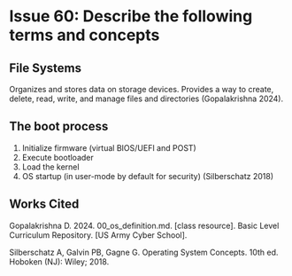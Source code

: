 # Issue 60: Describe the following terms and concepts

## File Systems
Organizes and stores data on storage devices. Provides a way to create, delete, read, write, and manage files and directories (Gopalakrishna 2024). 

## The boot process
1. Initialize firmware (virtual BIOS/UEFI and POST)
2. Execute bootloader
3. Load the kernel
4. OS startup (in user-mode by default for security) 
(Silberschatz 2018)

## Works Cited
Gopalakrishna D. 2024. 00_os_definition.md. [class resource]. Basic Level Curriculum Repository. [US Army Cyber School]. 

Silberschatz A, Galvin PB, Gagne G. Operating System Concepts. 10th ed. Hoboken (NJ): Wiley; 2018.